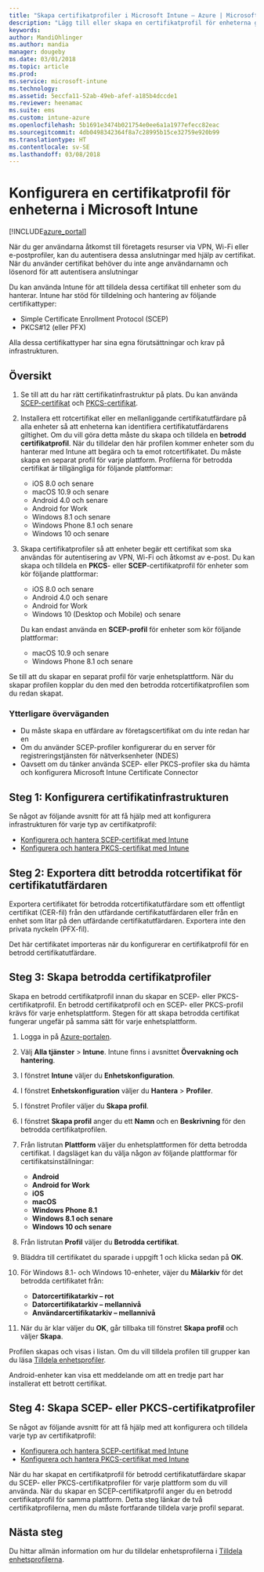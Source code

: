 ```yaml
---
title: "Skapa certifikatprofiler i Microsoft Intune – Azure | Microsoft Docs"
description: "Lägg till eller skapa en certifikatprofil för enheterna genom att konfigurera SCEP- eller PKCS-miljön, exportera det offentliga certifikatet, skapa profilen i Azure Portal och sedan tilldela SCEP eller PKCS till certifikatprofilerna i Microsoft Intune i Azure Portal"
keywords: 
author: MandiOhlinger
ms.author: mandia
manager: dougeby
ms.date: 03/01/2018
ms.topic: article
ms.prod: 
ms.service: microsoft-intune
ms.technology: 
ms.assetid: 5eccfa11-52ab-49eb-afef-a185b4dccde1
ms.reviewer: heenamac
ms.suite: ems
ms.custom: intune-azure
ms.openlocfilehash: 5b1691e3474b021754e0ee6a1a1977efecc82eac
ms.sourcegitcommit: 4db0498342364f8a7c28995b15ce32759e920b99
ms.translationtype: HT
ms.contentlocale: sv-SE
ms.lasthandoff: 03/08/2018
---
```

# <a name="configure-a-certificate-profile-for-your-devices-in-microsoft-intune"></a>Konfigurera en certifikatprofil för enheterna i Microsoft Intune

[!INCLUDE[azure_portal](./includes/azure_portal.md)]

När du ger användarna åtkomst till företagets resurser via VPN, Wi-Fi eller e-postprofiler, kan du autentisera dessa anslutningar med hjälp av certifikat. När du använder certifikat behöver du inte ange användarnamn och lösenord för att autentisera anslutningar

Du kan använda Intune för att tilldela dessa certifikat till enheter som du hanterar. Intune har stöd för tilldelning och hantering av följande certifikattyper:

- Simple Certificate Enrollment Protocol (SCEP)
- PKCS#12 (eller PFX)

Alla dessa certifikattyper har sina egna förutsättningar och krav på infrastrukturen.

## <a name="overview"></a>Översikt

1. Se till att du har rätt certifikatinfrastruktur på plats. Du kan använda [SCEP-certifikat](certificates-scep-configure.md) och [PKCS-certifikat](certficates-pfx-configure.md).

2. Installera ett rotcertifikat eller en mellanliggande certifikatutfärdare på alla enheter så att enheterna kan identifiera certifikatutfärdarens giltighet. Om du vill göra detta måste du skapa och tilldela en **betrodd certifikatprofil**. När du tilldelar den här profilen kommer enheter som du hanterar med Intune att begära och ta emot rotcertifikatet. Du måste skapa en separat profil för varje plattform. Profilerna för betrodda certifikat är tillgängliga för följande plattformar:

    - iOS 8.0 och senare
    - macOS 10.9 och senare
    - Android 4.0 och senare
    - Android for Work
    - Windows 8.1 och senare
    - Windows Phone 8.1 och senare
    - Windows 10 och senare

3. Skapa certifikatprofiler så att enheter begär ett certifikat som ska användas för autentisering av VPN, Wi-Fi och åtkomst av e-post. Du kan skapa och tilldela en **PKCS**- eller **SCEP**-certifikatprofil för enheter som kör följande plattformar:

   - iOS 8.0 och senare
   - Android 4.0 och senare
   - Android for Work
   - Windows 10 (Desktop och Mobile) och senare

   Du kan endast använda en **SCEP-profil** för enheter som kör följande plattformar:

   - macOS 10.9 och senare
   - Windows Phone 8.1 och senare

Se till att du skapar en separat profil för varje enhetsplattform. När du skapar profilen kopplar du den med den betrodda rotcertifikatprofilen som du redan skapat.

### <a name="further-considerations"></a>Ytterligare överväganden

- Du måste skapa en utfärdare av företagscertifikat om du inte redan har en
- Om du använder SCEP-profiler konfigurerar du en server för registreringstjänsten för nätverksenheter (NDES)
- Oavsett om du tänker använda SCEP- eller PKCS-profiler ska du hämta och konfigurera Microsoft Intune Certificate Connector


## <a name="step-1-configure-your-certificate-infrastructure"></a>Steg 1: Konfigurera certifikatinfrastrukturen

Se något av följande avsnitt för att få hjälp med att konfigurera infrastrukturen för varje typ av certifikatprofil:

- [Konfigurera och hantera SCEP-certifikat med Intune](certificates-scep-configure.md)
- [Konfigurera och hantera PKCS-certifikat med Intune](certficates-pfx-configure.md)


## <a name="step-2-export-your-trusted-root-ca-certificate"></a>Steg 2: Exportera ditt betrodda rotcertifikat för certifikatutfärdaren

Exportera certifikatet för betrodda rotcertifikatutfärdare som ett offentligt certifikat (CER-fil) från den utfärdande certifikatutfärdaren eller från en enhet som litar på den utfärdande certifikatutfärdaren. Exportera inte den privata nyckeln (PFX-fil).

Det här certifikatet importeras när du konfigurerar en certifikatprofil för en betrodd certifikatutfärdare.

## <a name="step-3-create-trusted-certificate-profiles"></a>Steg 3: Skapa betrodda certifikatprofiler
Skapa en betrodd certifikatprofil innan du skapar en SCEP- eller PKCS-certifikatprofil. En betrodd certifikatprofil och en SCEP- eller PKCS-profil krävs för varje enhetsplattform. Stegen för att skapa betrodda certifikat fungerar ungefär på samma sätt för varje enhetsplattform.

1. Logga in på [Azure-portalen](https://portal.azure.com).
2. Välj **Alla tjänster** > **Intune**. Intune finns i avsnittet **Övervakning och hantering**.
3. I fönstret **Intune** väljer du **Enhetskonfiguration**.
2. I fönstret **Enhetskonfiguration** väljer du **Hantera** > **Profiler**.
3. I fönstret Profiler väljer du **Skapa profil**.
4. I fönstret **Skapa profil** anger du ett **Namn** och en **Beskrivning** för den betrodda certifikatprofilen.
5. Från listrutan **Plattform** väljer du enhetsplattformen för detta betrodda certifikat. I dagsläget kan du välja någon av följande plattformar för certifikatsinställningar:

    - **Android**
    - **Android for Work**
    - **iOS**
    - **macOS**
    - **Windows Phone 8.1**
    - **Windows 8.1 och senare**
    - **Windows 10 och senare**

6. Från listrutan **Profil** väljer du **Betrodda certifikat**.
7. Bläddra till certifikatet du sparade i uppgift 1 och klicka sedan på **OK**.
8. För Windows 8.1- och Windows 10-enheter, väjer du **Målarkiv** för det betrodda certifikatet från:
    - **Datorcertifikatarkiv – rot**
    - **Datorcertifikatarkiv – mellannivå**
    - **Användarcertifikatarkiv – mellannivå**
8. När du är klar väljer du **OK**, går tillbaka till fönstret **Skapa profil** och väljer **Skapa**.

Profilen skapas och visas i listan. Om du vill tilldela profilen till grupper kan du läsa [Tilldela enhetsprofiler](device-profile-assign.md).

Android-enheter kan visa ett meddelande om att en tredje part har installerat ett betrott certifikat.

## <a name="step-4-create-scep-or-pkcs-certificate-profiles"></a>Steg 4: Skapa SCEP- eller PKCS-certifikatprofiler

Se något av följande avsnitt för att få hjälp med att konfigurera och tilldela varje typ av certifikatprofil:

- [Konfigurera och hantera SCEP-certifikat med Intune](certificates-scep-configure.md)
- [Konfigurera och hantera PKCS-certifikat med Intune](certficates-pfx-configure.md)

När du har skapat en certifikatprofil för betrodd certifikatutfärdare skapar du SCEP- eller PKCS-certifikatprofiler för varje plattform som du vill använda. När du skapar en SCEP-certifikatprofil anger du en betrodd certifikatprofil för samma plattform. Detta steg länkar de två certifikatprofilerna, men du måste fortfarande tilldela varje profil separat.

## <a name="next-steps"></a>Nästa steg
Du hittar allmän information om hur du tilldelar enhetsprofilerna i [Tilldela enhetsprofilerna](device-profile-assign.md).
